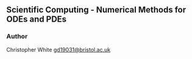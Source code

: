 ## Scientific Computing - Numerical Methods for ODEs and PDEs






### Author
Christopher White
gd19031@bristol.ac.uk
